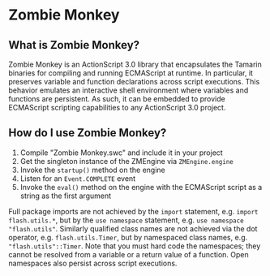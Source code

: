 Zombie Monkey
=============

What is Zombie Monkey?
----------------------

Zombie Monkey is an ActionScript 3.0 library that encapsulates the Tamarin binaries for compiling and running ECMAScript at runtime. In particular, it preserves variable and function declarations across script executions. This behavior emulates an interactive shell environment where variables and functions are persistent. As such, it can be embedded to provide ECMAScript scripting capabilities to any ActionScript 3.0 project.

How do I use Zombie Monkey?
---------------------------

1. Compile "Zombie Monkey.swc" and include it in your project
2. Get the singleton instance of the ZMEngine via `ZMEngine.engine`
3. Invoke the `startup()` method on the engine
4. Listen for an `Event.COMPLETE` event
5. Invoke the `eval()` method on the engine with the ECMAScript script as a string as the first argument

Full package imports are not achieved by the `import` statement, e.g. `import flash.utils.*`, but by the `use namespace` statement, e.g. `use namespace "flash.utils"`. Similarly qualified class names are not achieved via the dot operator, e.g. `flash.utils.Timer`, but by namespaced class names, e.g. `"flash.utils"::Timer`. Note that you must hard code the namespaces; they cannot be resolved from a variable or a return value of a function. Open namespaces also persist across script executions.
